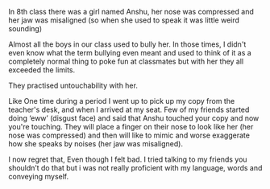 In 8th class there was a girl named Anshu, her nose was compressed and her jaw was misaligned (so when she used to speak it was little weird sounding)

Almost all the boys in our class used to bully her. In those times, I didn't even know what the term bullying even meant and used to think of it as a completely normal thing to poke fun at classmates but with her they all exceeded the limits. 

They practised untouchability with her.

Like One time during a period I went up to pick up my copy from the teacher's desk, and when I arrived at my seat. Few of my friends started doing ‘eww’ (disgust face) and said that Anshu touched your copy and now you're touching. They will place a finger on their nose to look like her (her nose was compressed) and then will like to mimic and worse exaggerate how she speaks by noises (her jaw was misaligned).

I now regret that, Even though I felt bad. I tried talking to my friends you shouldn’t do that but i was not really proficient with my language, words and conveying myself.